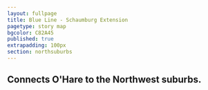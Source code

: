```yaml
---
layout: fullpage
title: Blue Line - Schaumburg Extension
pagetype: story map
bgcolor: C82A45
published: true
extrapadding: 100px
section: northsuburbs
---
```


<div class="mapstage"></div>

## Connects O'Hare to the Northwest suburbs.
